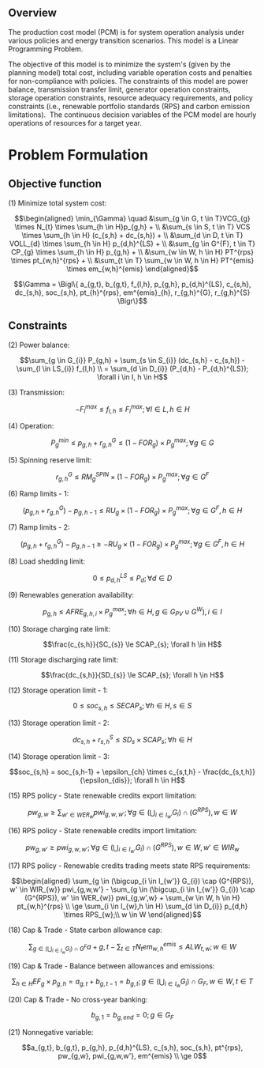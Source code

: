 ## Overview

The production cost model (PCM) is for system operation analysis under various policies and energy transition scenarios. This model is a Linear Programming Problem.

The objective of this model is to minimize the system's (given by the planning model) total cost, including variable operation costs and penalties for non-compliance with policies. The constraints of this model are power balance, transmission transfer limit, generator operation constraints, storage operation constraints, resource adequacy requirements, and policy constraints (i.e., renewable portfolio standards (RPS) and carbon emission limitations). 
The continuous decision variables of the PCM model are hourly operations of resources for a target year.


# Problem Formulation
## Objective function
(1) Minimize total system cost:
```math
\begin{aligned}
        \min_{\Gamma} \quad
        &\sum_{g \in G, t \in T}VCG_{g} \times N_{t} \times \sum_{h \in H}p_{g,h} + \\
        &\sum_{s \in S, t \in T} VCS \times \sum_{h \in H} (c_{s,h} + dc_{s,h}) + \\
        &\sum_{d \in D, t \in T} VOLL_{d} \times \sum_{h \in H} p_{d,h}^{LS} + \\
        &\sum_{g \in G^{F}, t \in T} CP_{g} \times \sum_{h \in H} p_{g,h} + \\
        &\sum_{w \in W, h \in H} PT^{rps} \times pt_{w,h}^{rps} + \\
        &\sum_{t \in T} \sum_{w \in W, h \in H} PT^{emis} \times em_{w,h}^{emis}
\end{aligned}
```

```math
\Gamma = \Bigl\{ a_{g,t}, b_{g,t}, f_{l,h}, p_{g,h}, p_{d,h}^{LS}, c_{s,h}, dc_{s,h}, soc_{s,h}, pt_{h}^{rps}, em^{emis}_{h}, r_{g,h}^{G}, r_{g,h}^{S} \Bigr\}
```
## Constraints

(2) Power balance:
```math
\sum_{g \in G_{i}} P_{g,h} + \sum_{s \in S_{i}} (dc_{s,h} - c_{s,h}) - \sum_{l \in LS_{i}} f_{l,h} \\
= \sum_{d \in D_{i}} (P_{d,h} - P_{d,h}^{LS}); \forall i \in I, h \in H
```

(3) Transmission:
```math
- F_{l}^{max} \le f_{l,h} \le F_{l}^{max};  \forall l \in L, h \in H
```

(4) Operation:
```math
P_{g}^{min} \le p_{g,h} + r_{g,h}^{G} \le (1 - FOR_{g}) \times P_{g}^{max}; \forall g \in G
```

(5) Spinning reserve limit:
```math
r_{g,h}^{G} \le RM_{g}^{SPIN} \times (1 - FOR_{g}) \times P_{g}^{max}; \forall g \in G^{F}
```

(6) Ramp limits - 1:
```math
(p_{g,h} + r_{g,h}^{G}) - p_{g, h-1} \le RU_{g} \times (1 - FOR_{g}) \times P_{g}^{max}; \forall g \in G^{F}, h \in H
```

(7) Ramp limits - 2:
```math
(p_{g,h} + r_{g,h}^{G}) - p_{g, h-1} \ge -RU_{g} \times (1 - FOR_{g}) \times P_{g}^{max}; \forall g \in G^{F}, h \in H
```

(8) Load shedding limit:
```math
0 \le p_{d,h}^{LS} \le P_{d}; \forall d \in D
```

(9) Renewables generation availability:
```math
p_{g,h} \le AFRE_{g,h,i} \times P_{g}^{max}; \forall h \in H, g \in G_{PV} \cup G^{W}), i \in I
```

(10) Storage charging rate limit:
```math
\frac{c_{s,h}}{SC_{s}} \le SCAP_{s};  \forall h \in H
```

(11) Storage discharging rate limit:
```math
\frac{dc_{s,h}}{SD_{s}} \le SCAP_{s};  \forall h \in H
```

(12) Storage operation limit - 1:
```math
0 \le soc_{s,h} \le SECAP_{s};  \forall h \in H, s \in S
```

(13) Storage operation limit - 2:
```math
dc_{s,h} + r_{s,h}^{S} \le SD_{s} \times SCAP_{s};  \forall h \in H
```

(14) Storage operation limit - 3:
```math
soc_{s,h} = soc_{s,h-1} + \epsilon_{ch} \times c_{s,t,h} - \frac{dc_{s,t,h}}{\epsilon_{dis}};  \forall h \in H
```

(15) RPS policy - State renewable credits export limitation:
```math
pw_{g,w} \ge \sum_{w' \in WER_{w}} pwi_{g,w,w'};  \forall g \in (\bigcup_{i \in I_{w'}} G_{i}) \cap (G^{RPS}), w \in W
```

(16) RPS policy - State renewable credits import limitation:
```math
pw_{g,w'} \ge pwi_{g,w,w'};  \forall g \in (\bigcup_{i \in I_{w'}} G_{i}) \cap (G^{RPS}), w \in W, w' \in WIR_{w}
```

(17) RPS policy - Renewable credits trading meets state RPS requirements:
```math
\begin{aligned}
\sum_{g \in (\bigcup_{i \in I_{w'}} G_{i}) \cap (G^{RPS}), w' \in WIR_{w}} pwi_{g,w,w'}
- \sum_{g \in (\bigcup_{i \in I_{w'}} G_{i}) \cap (G^{RPS}), w' \in WER_{w}} pwi_{g,w',w} + \sum_{w \in W, h \in H} pt_{w,h}^{rps} \\
\ge \sum_{i \in I_{w},h \in H} \sum_{d \in D_{i}} p_{d,h} \times RPS_{w};\\
w \in W
\end{aligned}
```

(18) Cap & Trade - State carbon allowance cap:
```math
\sum_{g \in (\bigcup_{i \in I_{w}} G_{i}) \cap G^{F}} a+{g,t} - \sum_{t \in T} N_{t} em_{w,h}^{emis} \le ALW_{t,w};  w \in W
```

(19) Cap & Trade - Balance between allowances and emissions:
```math
\sum_{h \in H} EF_{g} \times p_{g,h} = a_{g,t} + b_{g,t-1} = b_{g,t};  g \in (\bigcup_{i \in I_{w}} G_{i}) \cap G_{F}, w \in W, t \in T
```

(20) Cap & Trade - No cross-year banking:
```math
b_{g,1} = b_{g,end} = 0; g \in G_{F}
```

(21) Nonnegative variable:
```math
a_{g,t}, b_{g,t}, p_{g,h}, p_{d,h}^{LS}, c_{s,h}, soc_{s,h}, pt^{rps}, pw_{g,w}, pwi_{g,w,w'}, em^{emis} \\
\ge 0
```
